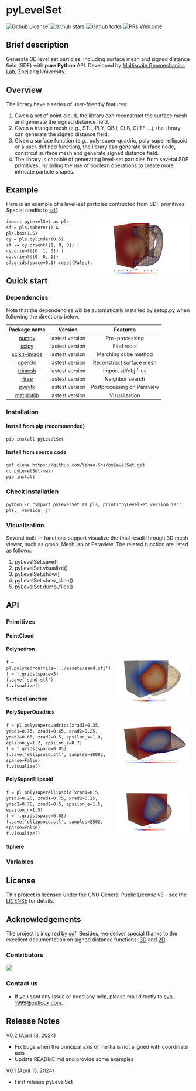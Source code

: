 # pyLevelSet

![Github License](https://img.shields.io/github/license/Yihao-Shi/pyLevelSet)          ![Github stars](https://img.shields.io/github/stars/Yihao-Shi/pyLevelSet)          ![Github forks](https://img.shields.io/github/forks/Yihao-Shi/pyLevelSet)         [![PRs Welcome](https://img.shields.io/badge/PRs-welcome-brightgreen.svg?style=flat-square)](http://makeapullrequest.com) 

## Brief description
Generate 3D level set particles, including surface mesh and signed distance field (SDF) with __pure Python__ API. 
Developed by [Multiscale Geomechanics Lab](https://person.zju.edu.cn/en/nguo), Zhejiang University.

## Overview
The library have a series of user-friendly features:
1. Given a set of point cloud, the library can reconstruct the surface mesh and generate the signed distance field. 
2. Given a triangle mesh (e.g., STL, PLY, OBJ, GLB, GLTF ...), the library can generate the signed distance field.
3. Given a surface function (e.g., poly-super-quadric, poly-super-ellipsoid or a user-defined function), the library can generate surface node, constrcut surface mesh and generate signed distance field.
4. The library is capable of generating level-set particles from several SDF primitives, including the use of boolean operations to create more intricate particle shapes.

## Example

Here is an example of a level-set particles contructed from SDF primitives. Special credits to [sdf](https://github.com/fogleman/sdf).

<img width=268 align="right" src="images/sdf.png">

```
import pyLevelSet as pls
sf = pls.sphere(1) & pls.box(1.5)
cy = pls.cylinder(0.5)
sf -= cy.orient([1, 0, 0]) | cy.orient([0, 1, 0]) | cz.orient([0, 0, 1])
sf.grids(space=0.1).reset(False).visualize(samples=10002)
```

## Quick start
### Dependencies
Note that the dependencies will be automatically installed by setup.py when following the directions below.

|Package name|Version|Features|
|:----------:|:-----:|:------:|
|[numpy](https://pypi.org/project/numpy/)|lastest version|Pre-processing|
|[scipy](https://pypi.org/project/SciPy/)|lastest version|Find roots|
|[scikit-image](https://scikit-image.org/)|lastest version|Marching cube method|
|[open3d](https://pypi.org/project/pybind11/)|lastest version|Reconstruct surface mesh|
|[trimesh](https://pypi.org/project/trimesh/)|lastest version|Import stl/obj files|
|[rtree](https://pypi.org/project/Rtree/)|lastest version|Neighbor search|
|[pyevtk](https://pypi.org/project/pyevtk/)|lastest version|Postprocessing on Paraview|
|[matplotlib](https://matplotlib.org/)|lastest version|Visualization|

### Installation
#### Install from pip (recommended)
```
pip install pyLevelSet
```

#### Install from source code
```
git clone https://github.com/Yihao-Shi/pyLevelSet.git
cd pyLevelSet-main
pip install .
```

### Check Installation
```
python -c "import pyLevelSet as pls; print('pyLevelSet version is:', pls.__version__)"
```

### Visualization
Several built-in functions support visualize the final result through 3D mesh viewer, such as gmsh, MeshLab or Paraview. The related function are listed as follows:
1. pyLevelSet.save()
2. pyLevelSet.visualize()
3. pyLevelSet.show()
4. pyLevelSet.show_slice()
5. pyLevelSet.dump_files()


## API
### Primitives
#### PointCloud

#### Polyhedron
<img width=200 align="right" src="images/mesh.png">

```
f = pl.polyhedron(file='../assets/sand.stl')
f = f.grids(space=5)
f.save('sand.stl')
f.visualize()
```

#### SurfaceFunction

#### PolySuperQuadrics
<img width=200 align="right" src="images/superquadric.png">

```
f = pl.polysuperquadrics(xrad1=0.35, yrad1=0.75, zrad1=0.65, xrad2=0.25, yrad2=0.65, zrad2=0.5, epsilon_x=1.8, epsilon_y=1.2, epsilon_z=0.7)
f = f.grids(space=0.05)
f.save('ellipsoid.stl', samples=10002, sparse=False)
f.visualize()
```

#### PolySuperEllipsoid
<img width=200 align="right" src="images/superellipsoid.png">

```
f = pl.polysuperellipsoid(xrad1=0.5, yrad1=0.25, zrad1=0.75, xrad2=0.25, yrad2=0.75, zrad2=0.5, epsilon_e=1.5, epsilon_n=1.5)
f = f.grids(space=0.05)
f.save('ellipsoid.stl', samples=2502, sparse=False)
f.visualize()
```

#### Sphere

### Variables

## License
This project is licensed under the GNU General Public License v3 - see the [LICENSE](https://www.gnu.org/licenses/) for details.

## Acknowledgements
The project is inspired by [sdf](https://github.com/fogleman/sdf). Besides, we deliver special thanks to the excellent documentation on signed distance functions: [3D](https://iquilezles.org/articles/distfunctions/) and [2D]().

### Contributors
<a href="https://github.com/Yihao-Shi/pyLevelSet/graphs/contributors">
  <img src="https://contrib.rocks/image?repo=Yihao-Shi/pyLevelSet" />
</a>

### Contact us
- If you spot any issue or need any help, please mail directly to <a href = "mailto:syh-1999@outlook.com">syh-1999@outlook.com</a>.

## Release Notes
V0.2 (April 18, 2024)

- Fix bugs when the principal axis of inertia is not aligned with coordinate axis
- Update README.md and provide some examples

V0.1 (April 15, 2024)

- First release pyLevelSet
